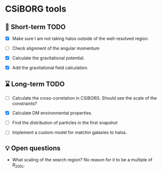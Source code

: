 # CSiBORG tools

## :scroll: Short-term TODO
- [x] Make sure I am not taking halos outside of the well-resolved region.
- [ ] Check alignment of the angular momentum
- [x] Calculate the gravitational potential.
- [x] Add the gravitational field calculation.


## :hourglass: Long-term TODO
- [ ] Calculate the cross-correlation in CSiBORG. Should see the scale of the constraints?
- [x] Calculate DM environmental properties.
- [ ] Find the distribution of particles in the first snapshot
- [ ] Implement a custom model for matchin galaxies to halos.


## :bulb: Open questions
- What scaling of the search region? No reason for it to be a multiple of $R_{200c}$.
